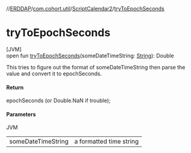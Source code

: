 //[ERDDAP](../../../index.md)/[com.cohort.util](../index.md)/[ScriptCalendar2](index.md)/[tryToEpochSeconds](try-to-epoch-seconds.md)

# tryToEpochSeconds

[JVM]\
open fun [tryToEpochSeconds](try-to-epoch-seconds.md)(someDateTimeString: [String](https://docs.oracle.com/en/java/javase/17/docs/api/java.base/java/lang/String.html)): Double

This tries to figure out the format of someDateTimeString then parse the value and convert it to epochSeconds.

#### Return

epochSeconds (or Double.NaN if trouble);

#### Parameters

JVM

| | |
|---|---|
| someDateTimeString | a formatted time string |